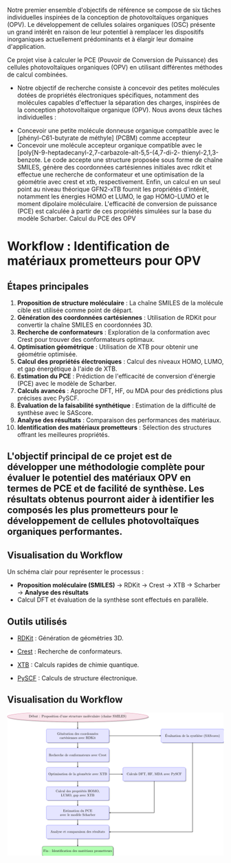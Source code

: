 Notre premier ensemble d'objectifs de référence se compose de six tâches individuelles inspirées de la conception de photovoltaïques organiques (OPV). Le développement de cellules solaires organiques (OSC) présente un grand intérêt en raison de leur potentiel à remplacer les dispositifs inorganiques actuellement prédominants et à élargir leur domaine d'application.

Ce projet vise à calculer le PCE (Pouvoir de Conversion de Puissance) des cellules photovoltaïques organiques (OPV) en utilisant différentes méthodes de calcul combinées.

*  Notre objectif de recherche consiste à concevoir des petites molécules dotées de propriétés électroniques spécifiques, notamment des molécules capables d'effectuer la séparation des charges, inspirées de la conception photovoltaïque organique (OPV). Nous avons deux tâches individuelles :

- Concevoir une petite molécule donneuse organique compatible avec le [phényl-C61-butyrate de méthyle] (PCBM) comme accepteur
- Concevoir une molécule accepteur organique compatible avec le [poly[N-9-heptadecanyl-2,7-carbazole-alt-5,5-(4,7-di-2- thienyl-2,1,3-benzote.
Le code accepte une structure proposée sous forme de chaîne SMILES, génère des coordonnées cartésiennes initiales avec rdkit et effectue une recherche de conformateur et une optimisation de la géométrie avec crest et xtb, respectivement. Enfin, un calcul en un seul point au niveau théorique GFN2-xTB fournit les propriétés d'intérêt, notamment les énergies HOMO et LUMO, le gap HOMO-LUMO et le moment dipolaire moléculaire. L'efficacité de conversion de puissance (PCE) est calculée à partir de ces propriétés simulées sur la base du modèle Scharber.
Calcul du PCE des OPV



# Workflow : Identification de matériaux prometteurs pour OPV

## Étapes principales

1. **Proposition de structure moléculaire** : La chaîne SMILES de la molécule cible est utilisée comme point de départ.
2. **Génération des coordonnées cartésiennes** : Utilisation de RDKit pour convertir la chaîne SMILES en coordonnées 3D.
3. **Recherche de conformateurs** : Exploration de la conformation avec Crest pour trouver des conformateurs optimaux.
4. **Optimisation géométrique** : Utilisation de XTB pour obtenir une géométrie optimisée.
5. **Calcul des propriétés électroniques** : Calcul des niveaux HOMO, LUMO, et gap énergétique à l'aide de XTB.
6. **Estimation du PCE** : Prédiction de l'efficacité de conversion d'énergie (PCE) avec le modèle de Scharber.
7. **Calculs avancés** : Approche DFT, HF, ou MDA pour des prédictions plus précises avec PySCF.
8. **Évaluation de la faisabilité synthétique** : Estimation de la difficulté de synthèse avec le SAScore.
9. **Analyse des résultats** : Comparaison des performances des matériaux.
10. **Identification des matériaux prometteurs** : Sélection des structures offrant les meilleures propriétés.

L'objectif principal de ce projet est de développer une méthodologie complète pour évaluer le potentiel des matériaux OPV en termes de PCE et de facilité de synthèse. Les résultats obtenus pourront aider à identifier les composés les plus prometteurs pour le développement de cellules photovoltaïques organiques performantes.
---

## Visualisation du Workflow

Un schéma clair pour représenter le processus :
- **Proposition moléculaire (SMILES)** → RDKit → Crest → XTB → Scharber → **Analyse des résultats**
- Calcul DFT et évaluation de la synthèse sont effectués en parallèle.

## Outils utilisés
- [RDKit](https://www.rdkit.org/) : Génération de géométries 3D.
- [Crest](https://www.crest-repo.de/) : Recherche de conformateurs.
- [XTB](https://xtb-docs.readthedocs.io/) : Calculs rapides de chimie quantique.

  
- [PySCF](https://pyscf.org/) : Calculs de structure électronique.
## Visualisation du Workflow

![Workflow pour l'identification des matériaux OPV](worflow_prof.png)

